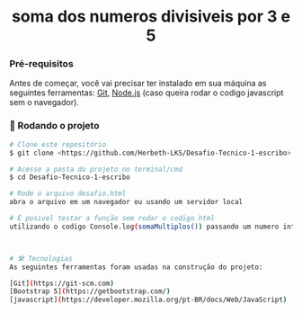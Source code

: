 <h1 align="center">soma dos numeros divisiveis por 3 e 5</h1>



### Pré-requisitos

Antes de começar, você vai precisar ter instalado em sua máquina as seguintes ferramentas:
[Git](https://git-scm.com), [Node.js](https://nodejs.org/en/) (caso queira rodar o codigo javascript sem o navegador). 


### 🎲 Rodando o projeto

```bash
# Clone este repositório
$ git clone <https://github.com/Herbeth-LKS/Desafio-Tecnico-1-escribo>

# Acesse a pasta do projeto no terminal/cmd
$ cd Desafio-Tecnico-1-escribo

# Rode o arquivo desafio.html
abra o arquivo em um navegador ou usando um servidor local

# É posivel testar a função sem rodar o codigo html
utilizando o codigo Console.log(somaMultiplos()) passando um numero inteiro como parametro para a função



# 🛠 Tecnologias
As seguintes ferramentas foram usadas na construção do projeto:

[Git](https://git-scm.com)
[Bootstrap 5](https://getbootstrap.com/)
[javascript](https://developer.mozilla.org/pt-BR/docs/Web/JavaScript)
